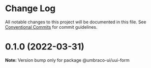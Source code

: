 # Change Log

All notable changes to this project will be documented in this file.
See [Conventional Commits](https://conventionalcommits.org) for commit guidelines.

# 0.1.0 (2022-03-31)

**Note:** Version bump only for package @umbraco-ui/uui-form

